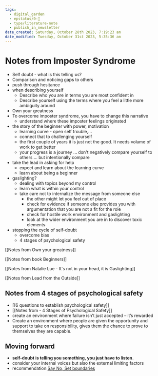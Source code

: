 ```yaml
---
tags:
  - digital_garden
  - epstatus/0-🌰
  - type/literature-note
  - publish_in_newsletter
date_created: Saturday, October 28th 2023, 7:19:23 am
date_modified: Tuesday, October 31st 2023, 5:35:36 am
---
```

# Notes from Imposter Syndrome
+ Self doubt - what is this telling us?
+ Comparison and noticing gaps to others
+ push through hesitance
+ when describing yourself 
	+ Describe who you are in terms you are most confident in
	+ Describe yourself using the terms where you feel a little more ambiguity around
+ Own your greatness
+ To overcome imposter syndrome, you have to change this narrative
	+ understand where these imposter feelings originated
+ the story of the beginner with power, motivation
	+ learning curve - open self trouble,...
	+ connect that to challenging yourself
	+ the first couple of years it is just not the good. It needs volume of work to get better
	+ your progress is a journey ... don't negatively compare yourself to others ... but intentionally compare
+ take the lead in asking for help
	+ expect and learn about the learning curve
	+ learn about being a beginner
+ gaslighting?
	+ dealing with topics beyond my control
	+ learn what is within your control
	+ take care not to internalize the message from someone else
		+ the other might let you feel out of place
		+ check for evidence if someone else provides you with argumentation that you are not a fit for the role
		+ check for hostile work environment and gaslighting
		+ look at the wider environment you are in to discover toxic elements
+ stopping the cycle of self-doubt
	+ overcome bias
	+ 4 stages of psychological safety

[[Notes from Own your greatness]]

[[Notes from book Beginners]]

[[Notes from Natalie Lue - It's not in your head, it is Gaslighting]]

[[Notes from Lead from the Outside]]

## Notes from 4 stages of psychological safety
+ [[6 questions to establish psychological safety]]
+ [[Notes from - 4 Stages of Psychological Safety]]
+ create an environment where failure isn’t just accepted – it’s rewarded
+ Create an environment where people are given the opportunity and support to take on responsibility, gives them the chance to prove to themselves they are capable.

## Moving forward
+ **self-doubt is telling you something, you just have to listen.**
+ consider your internal voices but also the external limiting factors
+ recommendation [Say No, Set boundaries](https://www.blinkist.com/en/app/guides/say-no-set-boundaries-with-the-blinkist-team)

